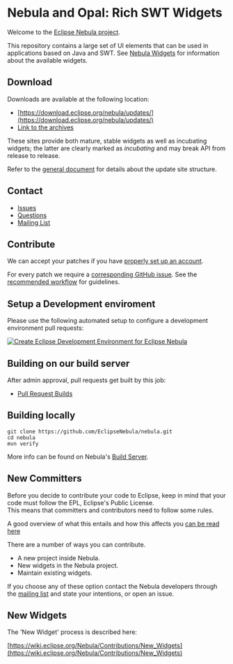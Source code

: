 # Nebula and Opal: Rich SWT Widgets
Welcome to the [Eclipse Nebula project](https://projects.eclipse.org/projects/technology.nebula).

This repository contains a large set of UI elements that can be used in applications based on Java and SWT.
See [Nebula Widgets](https://github.com/EclipseNebula/nebula/blob/master/docs/Widgets.md) for information about the available widgets.


## Download
Downloads are available at the following location:
* [https://download.eclipse.org/nebula/updates/](https://download.eclipse.org/nebula/updates/)
* [Link to the archives](https://archive.eclipse.org/nebula/)

These sites provide both mature, stable widgets as well as incubating widgets; the latter are clearly marked as *incubating* and may break API from release to release.

Refer to the [general document](https://eclipse.dev/justj/?page=tools#p2-anatomy) for details about the update site structure.

## Contact
* [Issues](https://github.com/EclipseNebula/nebula/issues)
* [Questions](https://github.com/EclipseNebula/nebula/discussions) 
* [Mailing List](https://dev.eclipse.org/mailman/listinfo/nebula-dev)

## Contribute
We can accept your patches if you have [properly set up an account](https://github.com/eclipse-platform/.github/blob/main/CONTRIBUTING.md#setting-up-your-eclipse-and-github-account).

For every patch we require a [corresponding GitHub issue](https://github.com/EclipseNebula/nebula/issues).
See the [recommended workflow](https://github.com/eclipse-platform/.github/blob/main/CONTRIBUTING.md#setting-up-your-eclipse-and-github-account) for guidelines.

## Setup a Development enviroment
Please use the following automated setup to configure a development environment pull requests:

[![Create Eclipse Development Environment for Eclipse Nebula](https://download.eclipse.org/oomph/www/setups/svg/Nebula.svg)](https://www.eclipse.org/setups/installer/?url=https://raw.githubusercontent.com/EclipseNebula/nebula/master/configuration.setup&show=true "Click to open Eclipse-Installer Auto Launch or drag into your running installer")

## Building on our build server
After admin approval, pull requests get built by this job:
 * [Pull Request Builds](https://ci.eclipse.org/nebula/job/nebula-build/view/change-requests/)

## Building locally
    git clone https://github.com/EclipseNebula/nebula.git
    cd nebula
    mvn verify

More info can be found on Nebula's [Build Server](https://ci.eclipse.org/nebula/).

## New Committers
Before you decide to contribute your code to Eclipse, keep in mind that your code must follow the EPL, Eclipse's Public License.  
This means that committers and contributors need to follow some rules.

A good overview of what this entails and how this affects you [can be read here](http://www.eclipse.org/legal/#Committers)

There are a number of ways you can contribute. 

* A new project inside Nebula.
* New widgets in the Nebula project.
* Maintain existing widgets.

If you choose any of these option contact the Nebula developers through the 
[mailing list](https://dev.eclipse.org/mailman/listinfo/nebula-dev)
and state your intentions, or open an issue.

## New Widgets
The 'New Widget' process is described here:

[https://wiki.eclipse.org/Nebula/Contributions/New_Widgets](https://wiki.eclipse.org/Nebula/Contributions/New_Widgets)

